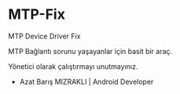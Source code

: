 # MTP-Fix
MTP Device Driver Fix

MTP Bağlantı sorunu yaşayanlar için basit bir araç.



Yönetici olarak çalıştırmayı unutmayınız.



- Azat Barış MIZRAKLI  |  Android Developer
